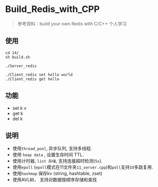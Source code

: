 # Build_Redis_with_CPP
> 参考资料：build your own Redis with C/C++
> 个人学习
## 使用
```shell
cd 14/
sh build.sh

./Server_redis

./Client_redis set hello world
./Client_redis get hello
```
## 功能
- set k v 
- get k
- del k
## 说明
- 使用`thread_pool`, 异步队列, 支持多线程.
- 使用 `heap data` , 设置生存时间 TTL.
- 使用计时器, `list 存储`, 支持连接超时检测(`5s`).
- 使用`epoll` (`epoll`模式在11文件夹`11_server.cpp`)和`poll`支持`IO`多路复用.
- 使用`hashmap` 保存kv (string, hashtable, zset)
- 使用AVL树， 支持对数据按顺序存储和查找

